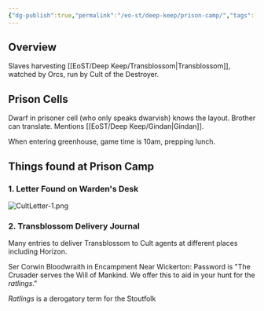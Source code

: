 ```yaml
---
{"dg-publish":true,"permalink":"/eo-st/deep-keep/prison-camp/","tags":["gardenEntry"],"updated":"2025-06-08T15:16:07.695-04:00"}
---
```


## Overview
Slaves harvesting [[EoST/Deep Keep/Transblossom\|Transblossom]], watched by Orcs, run by Cult of the Destroyer.
 
## Prison Cells

 Dwarf in prisoner cell (who only speaks dwarvish) knows the layout.  Brother can translate. Mentions [[EoST/Deep Keep/Gindan\|Gindan]]. 

When entering greenhouse, game time is 10am, prepping lunch.

## Things found at Prison Camp
### 1. Letter Found on Warden's Desk
![CultLetter-1.png](/img/user/EoST/Deep%20Keep/CultLetter-1.png)
### 2. Transblossom Delivery Journal
Many entries to deliver Transblossom to Cult agents at different places including Horizon.

Ser Corwin Bloodwraith in Encampment Near Wickerton: Password is "The Crusader serves the Will of Mankind. We offer this to aid in your hunt for the *ratlings*."

*Ratlings* is a derogatory term for the Stoutfolk


  


